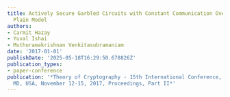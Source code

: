 ```yaml
---
title: Actively Secure Garbled Circuits with Constant Communication Overhead in the
  Plain Model
authors:
- Carmit Hazay
- Yuval Ishai
- Muthuramakrishnan Venkitasubramaniam
date: '2017-01-01'
publishDate: '2025-05-18T16:29:50.678826Z'
publication_types:
- paper-conference
publication: '*Theory of Cryptography - 15th International Conference, TCC 2017, Baltimore,
  MD, USA, November 12-15, 2017, Proceedings, Part II*'
---
```

